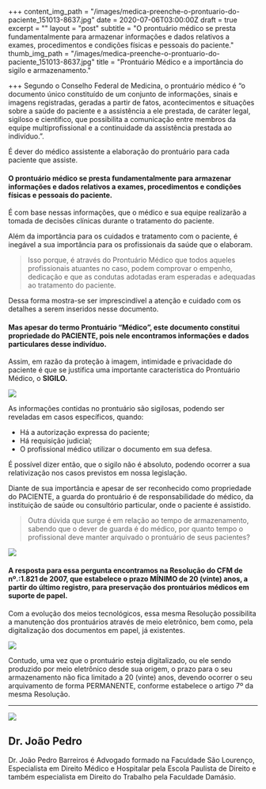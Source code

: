 +++
content_img_path = "/images/medica-preenche-o-prontuario-do-paciente_151013-8637.jpg"
date = 2020-07-06T03:00:00Z
draft = true
excerpt = ""
layout = "post"
subtitle = "O prontuário médico se presta fundamentalmente para armazenar informações e dados relativos a exames, procedimentos e condições físicas e pessoais do paciente."
thumb_img_path = "/images/medica-preenche-o-prontuario-do-paciente_151013-8637.jpg"
title = "Prontuário Médico e a importância do sigilo e armazenamento."

+++
Segundo o Conselho Federal de Medicina, o prontuário médico é “o documento único constituído de um conjunto de informações, sinais e imagens registradas, geradas a partir de fatos, acontecimentos e situações sobre a saúde do paciente e a assistência a ele prestada, de caráter legal, sigiloso e científico, que possibilita a comunicação entre membros da equipe multiprofissional e a continuidade da assistência prestada ao indivíduo.”.

É dever do médico assistente a elaboração do prontuário para cada paciente que assiste.

#### O prontuário médico se presta fundamentalmente para armazenar informações e dados relativos a exames, procedimentos e condições físicas e pessoais do paciente.

É com base nessas informações, que o médico e sua equipe realizarão a tomada de decisões clínicas durante o tratamento do paciente.

Além da importância para os cuidados e tratamento com o paciente, é inegável a sua importância para os profissionais da saúde que o elaboram.

> Isso porque, é através do Prontuário Médico que todos aqueles profissionais atuantes no caso, podem comprovar o empenho, dedicação e que as condutas adotadas eram esperadas e adequadas ao tratamento do paciente.

Dessa forma mostra-se ser imprescindível a atenção e cuidado com os detalhes a serem inseridos nesse documento.

#### Mas apesar do termo Prontuário “Médico”, este documento constitui propriedade do PACIENTE, pois nele encontramos informações e dados particulares desse indivíduo.

Assim, em razão da proteção à imagem, intimidade e privacidade do paciente é que se justifica uma importante característica do Prontuário Médico, o **SIGILO.**

![](/images/jovem-medico-indiano-mulher-contra-uma-parede-cobrindo-a-boca-simbolo-do-silencio-e-repressao-tentando-nao-dizer-nada_1187-14830.jpg)

As informações contidas no prontuário são sigilosas, podendo ser reveladas em casos específicos, quando:

* Há a autorização expressa do paciente;
* Há requisição judicial;
* O profissional médico utilizar o documento em sua defesa.

É possível dizer então, que o sigilo não é absoluto, podendo ocorrer a sua relativização nos casos previstos em nossa legislação.

Diante de sua importância e apesar de ser reconhecido como propriedade do PACIENTE, a guarda do prontuário é de responsabilidade do médico, da instituição de saúde ou consultório particular, onde o paciente é assistido.

> Outra dúvida que surge é em relação ao tempo de armazenamento, sabendo que o dever de guarda é do médico, por quanto tempo o profissional deve manter arquivado o prontuário de seus pacientes?

![](/images/arquivos-de-arquivo_38324-40.jpg)

#### A resposta para essa pergunta encontramos na Resolução do CFM de nº.:1.821 de 2007, que estabelece o prazo MÍNIMO de 20 (vinte) anos, a partir do último registro, para preservação dos prontuários médicos em suporte de papel.

Com a evolução dos meios tecnológicos, essa mesma Resolução possibilita a manutenção dos prontuários através de meio eletrônico, bem como, pela digitalização dos documentos em papel, já existentes.

![](/images/consulta-de-banco-de-dados-de-computador_172429-843.jpg)

Contudo, uma vez que o prontuário esteja digitalizado, ou ele sendo produzido por meio eletrônico desde sua origem, o prazo para o seu armazenamento não fica limitado a 20 (vinte) anos, devendo ocorrer o seu arquivamento de forma PERMANENTE, conforme estabelece o artigo 7º da mesma Resolução.

***

<div class="author-box">
<div class="info">
<img src="https://realebarreiros-t1-04644.netlify.app/images/e2b23012-9316-4e03-9cb2-0bc3db2a5e26.jpeg" class="profile" />
<h2 class="name">Dr. João Pedro</h2>
</div>

<div class="about"> <p class="bio"> Dr. João Pedro Barreiros é Advogado formado na Faculdade São Lourenço, Especialista em Direito Médico e Hospitalar pela Escola Paulista de Direito e também especialista em Direito do Trabalho pela Faculdade Damásio. </p>  
</div>
</div>